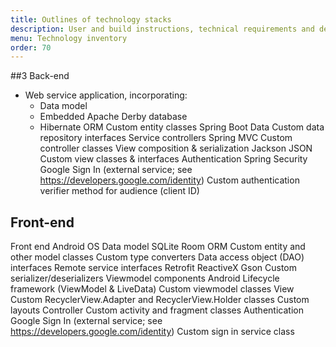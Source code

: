 ```yaml
---
title: Outlines of technology stacks
description: User and build instructions, technical requirements and dependencies.
menu: Technology inventory
order: 70
---
```


##3 Back-end


- Web service application, incorporating:
   - Data model
   - Embedded Apache Derby database
   - Hibernate ORM
Custom entity classes
Spring Boot Data
Custom data repository interfaces
Service controllers
Spring MVC
Custom controller classes
View composition & serialization
Jackson JSON
Custom view classes & interfaces
Authentication
Spring Security
Google Sign In (external service; see https://developers.google.com/identity)
Custom authentication verifier method for audience (client ID)

## Front-end

Front end
Android OS
Data model
SQLite
Room ORM
Custom entity and other model classes
Custom type converters
Data access object (DAO) interfaces
Remote service interfaces
Retrofit
ReactiveX
Gson
Custom serializer/deserializers
Viewmodel components
Android Lifecycle framework (ViewModel & LiveData)
Custom viewmodel classes
View
Custom RecyclerView.Adapter and RecyclerView.Holder classes
Custom layouts
Controller
Custom activity and fragment classes
Authentication
Google Sign In (external service; see https://developers.google.com/identity)
Custom sign in service class